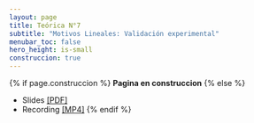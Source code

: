 ```yaml
---
layout: page
title: Teórica N°7
subtitle: "Motivos Lineales: Validación experimental"
menubar_toc: false
hero_height: is-small
construccion: true
---
```


{% if page.construccion %}
**Pagina en construccion**
{% else %}
- Slides [[PDF]](https://drive.google.com/file/d/1HAaOMj4njY59sJ51pP5EsPMvJPR_GSee/view?usp=sharing)
- Recording [[MP4]](https://drive.google.com/file/d/1qvSyv6UudeecFgPd7Xbewrqi9JEIfIH9/view?usp=sharing)
{% endif %}